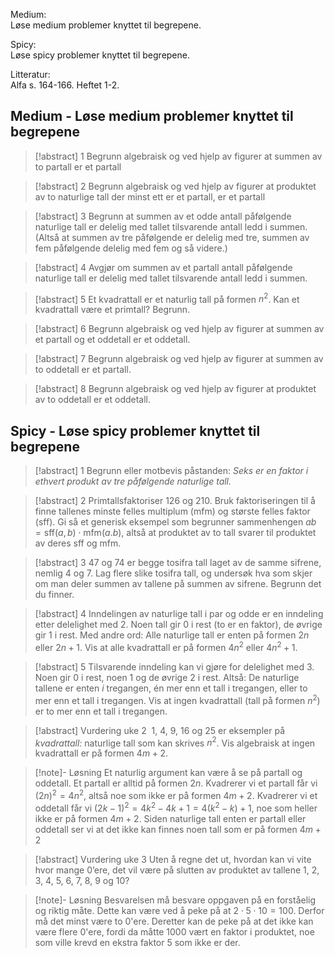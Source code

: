 Medium:  
Løse medium problemer knyttet til begrepene.

Spicy:  
Løse spicy problemer knyttet til begrepene.

Litteratur:  
Alfa s. 164-166. Heftet 1-2.

## Medium - Løse medium problemer knyttet til begrepene

> [!abstract]  1
> Begrunn algebraisk og ved hjelp av figurer at summen av to partall er et partall

> [!abstract]  2
> Begrunn algebraisk og ved hjelp av figurer at produktet av to naturlige tall der minst ett er et partall, er et partall




> [!abstract]  3
> Begrunn at summen av et odde antall påfølgende naturlige tall er delelig med tallet tilsvarende antall ledd i summen. (Altså at summen av tre påfølgende er delelig med tre, summen av fem påfølgende delelig med fem og så videre.)


> [!abstract]  4
> Avgjør om summen av et partall antall påfølgende naturlige tall er delelig med tallet tilsvarende antall ledd i summen.

> [!abstract]  5
>  Et kvadrattall er et naturlig tall på formen $n^{2}$. Kan et kvadrattall være et primtall? Begrunn.

> [!abstract] 6
>  Begrunn algebraisk og ved hjelp av figurer at summen av et partall og et oddetall er et oddetall.

 
 > [!abstract] 7
 >  Begrunn algebraisk og ved hjelp av figurer at summen av to oddetall er et partall.

> [!abstract] 8
>  Begrunn algebraisk og ved hjelp av figurer at produktet av to oddetall er et oddetall.

## Spicy - Løse spicy problemer knyttet til begrepene

> [!abstract]  1
> Begrunn eller motbevis påstanden: *Seks er en faktor i ethvert produkt av tre påfølgende naturlige tall.*

> [!abstract]  2
> Primtallsfaktoriser $126$ og $210$. Bruk faktoriseringen til å finne tallenes minste felles multiplum ($\text{mfm}$) og største felles faktor ($\text{sff}$). Gi så et generisk eksempel som begrunner sammenhengen $ab = \text{sff}(a,b) \cdot \text{mfm}(a.b)$, altså at produktet av to tall svarer til produktet av deres $\text{sff}$ og $\text{mfm}$.

> [!abstract]  3
>  $47$ og $74$ er begge tosifra tall laget av de samme sifrene, nemlig $4$ og $7$. Lag flere slike tosifra tall, og undersøk hva som skjer om man deler summen av tallene på summen av sifrene. Begrunn det du finner.

> [!abstract]  4
>  Inndelingen av naturlige tall i par og odde er en inndeling etter delelighet med $2$. Noen tall gir $0$ i rest (to er en faktor), de øvrige gir $1$ i rest. Med andre ord: Alle naturlige tall er enten på formen $2n$ eller $2n + 1$. 
>  Vis at alle kvadrattall er på formen $4n^2$ eller $4n^2+1$.
>  

> [!abstract]  5
> Tilsvarende inndeling kan vi gjøre for delelighet med $3$. Noen gir $0$ i rest, noen $1$ og de øvrige $2$ i rest. Altså: De naturlige tallene er enten *i* tregangen, én mer enn et tall i tregangen, eller to mer enn et tall i tregangen. Vis at ingen kvadrattall (tall på formen $n^{2}$) er to mer enn et tall i tregangen.

> [!abstract] Vurdering uke 2
>  1, 4, 9, 16 og 25 er eksempler på *kvadrattall:* naturlige tall som kan skrives $n^2$. Vis algebraisk at ingen kvadrattall er på formen $4m+2$.

> [!note]-  Løsning 
> Et naturlig argument kan være å se på partall og oddetall. Et partall er alltid på formen $2n$. Kvadrerer vi et partall får vi $(2n)^2 = 4n^2$, altså noe som ikke er på formen $4m+2$.
> Kvadrerer vi et oddetall får vi $(2k-1)^2 = 4k^2-4k+1 = 4(k^2-k)+1$, noe som heller ikke er på formen $4m+2$. Siden naturlige tall enten er partall eller oddetall ser vi at det ikke kan finnes noen tall som er på formen $4m+2$

> [!abstract] Vurdering uke 3
> Uten å regne det ut, hvordan kan vi vite hvor mange 0’ere, det vil være på slutten av produktet av tallene 1, 2, 3, 4, 5, 6, 7, 8, 9 og 10?

> [!note]-  Løsning 
> Besvarelsen må besvare oppgaven på en forståelig og riktig måte. Dette kan være ved å peke på at $2\cdot 5 \cdot 10 = 100$. Derfor må det minst være to 0'ere. Deretter kan de peke på at det ikke kan være flere 0'ere, fordi da måtte $1000$ vært en faktor i produktet, noe som ville krevd en ekstra faktor $5$ som ikke er der.

